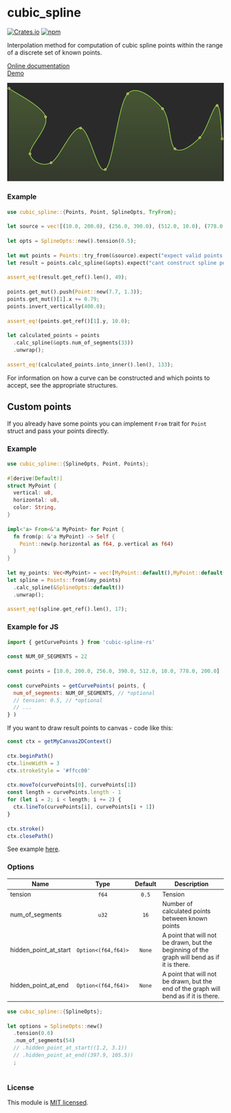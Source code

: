 # cubic_spline

[![Crates.io](https://img.shields.io/crates/v/cubic_spline.svg)](https://crates.io/crates/cubic_spline/)
[![npm](https://img.shields.io/npm/v/cubic-spline-rs.svg)](https://www.npmjs.com/package/cubic-spline-rs)

Interpolation method for computation of cubic spline points within
the range of a discrete set of known points.

[Online documentation](https://docs.rs/cubic_spline/0.9.8/cubic_spline/)
<br />
[Demo](https://emgyrz.github.io/cubic_spline/)

![example](img.png)

### Example
```rust
use cubic_spline::{Points, Point, SplineOpts, TryFrom};

let source = vec![(10.0, 200.0), (256.0, 390.0), (512.0, 10.0), (778.0, 200.0)];

let opts = SplineOpts::new().tension(0.5);

let mut points = Points::try_from(&source).expect("expect valid points but");
let result = points.calc_spline(&opts).expect("cant construct spline points");

assert_eq!(result.get_ref().len(), 49);

points.get_mut().push(Point::new(7.7, 1.3));
points.get_mut()[1].x += 0.79;
points.invert_vertically(400.0);

assert_eq!(points.get_ref()[1].y, 10.0);

let calculated_points = points
  .calc_spline(&opts.num_of_segments(33))
  .unwrap();

assert_eq!(calculated_points.into_inner().len(), 133);

```

For information on how a curve can be constructed and which points to accept,
see the appropriate structures.



## Custom points

If you already have some points you can implement `From` trait for `Point`
struct and pass your points directly.

### Example
```rust
use cubic_spline::{SplineOpts, Point, Points};

#[derive(Default)]
struct MyPoint {
  vertical: u8,
  horizontal: u8,
  color: String,
}

impl<'a> From<&'a MyPoint> for Point {
  fn from(p: &'a MyPoint) -> Self {
    Point::new(p.horizontal as f64, p.vertical as f64)
  }
}

let my_points: Vec<MyPoint> = vec![MyPoint::default(),MyPoint::default()];
let spline = Points::from(&my_points)
  .calc_spline(&SplineOpts::default())
  .unwrap();

assert_eq!(spline.get_ref().len(), 17);

```


### Example for JS
```js
import { getCurvePoints } from 'cubic-spline-rs'

const NUM_OF_SEGMENTS = 22

const points = [10.0, 200.0, 256.0, 390.0, 512.0, 10.0, 778.0, 200.0]

const curvePoints = getCurvePoints( points, {
  num_of_segments: NUM_OF_SEGMENTS, // *optional
  // tension: 0.5, // *optional
  // ...  
} )

```

If you want to draw result points to canvas - code like this:
```js
const ctx = getMyCanvas2DContext()

ctx.beginPath()
ctx.lineWidth = 3
ctx.strokeStyle = '#ffcc00'

ctx.moveTo(curvePoints[0], curvePoints[1])
const length = curvePoints.length - 1
for (let i = 2; i < length; i += 2) {
  ctx.lineTo(curvePoints[i], curvePoints[i + 1])
}

ctx.stroke()
ctx.closePath()
```
See example [here](./www/src/Spline.ts).




### Options
| Name                  | Type                | Default | Description                                                                                 |
| --------------------- | :-----------------: | :-----: | ------------------------------------------------------------------------------------------- |
| tension               | `f64`               | `0.5`   | Tension                                                                                     |
| num_of_segments       | `u32`               | `16`    | Number of calculated points between known points                                            |
| hidden_point_at_start | `Option<(f64,f64)>` | `None`  | A point that will not be drawn, but the beginning of the graph will bend as if it is there. |
| hidden_point_at_end   | `Option<(f64,f64)>` | `None`  | A point that will not be drawn, but the end of the graph will bend as if it is there.       |



```rust
use cubic_spline::{SplineOpts};

let options = SplineOpts::new()
  .tension(0.6)
  .num_of_segments(54)
  // .hidden_point_at_start((1.2, 3.1))
  // .hidden_point_at_end((397.9, 105.5))
  ;



```

### License

This module is [MIT licensed](./LICENSE).


